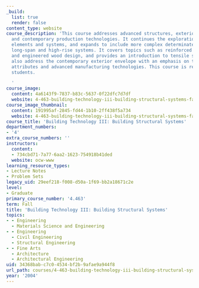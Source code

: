 ```yaml
---
_build:
  list: true
  render: false
content_type: website
course_description: 'This course addresses advanced structures, exterior envelopes
  and contemporary production technologies. It continues the exploration of structural
  elements and systems, and expands to include more complex determinate, indeterminate,
  long-span and high-rise systems. It covers topics such as reinforced concrete, steel
  and engineered wood design, and provides an introduction to tensile systems. Lectures
  also address the contemporary exterior envelope with an emphasis on their performance
  attributes and advanced manufacturing technologies. This course is required of MArch
  students.

  '
course_image:
  content: 4a6143f9-7837-b83c-5637-0f22dfc7d7df
  website: 4-463-building-technology-iii-building-structural-systems-fall-2004
course_image_thumbnail:
  content: 191995af-2845-fd44-1b10-2ff438f5a734
  website: 4-463-building-technology-iii-building-structural-systems-fall-2004
course_title: 'Building Technology III: Building Structural Systems'
department_numbers:
- '4'
extra_course_numbers: ''
instructors:
  content:
  - 734cbd71-7a77-6aa2-1623-754918b41ded
  website: ocw-www
learning_resource_types:
- Lecture Notes
- Problem Sets
legacy_uid: 29eef218-f008-d50a-1f69-bb2a18671c2e
level:
- Graduate
primary_course_number: '4.463'
term: Fall
title: 'Building Technology III: Building Structural Systems'
topics:
- - Engineering
  - Materials Science and Engineering
- - Engineering
  - Civil Engineering
  - Structural Engineering
- - Fine Arts
  - Architecture
  - Architectural Engineering
uid: 34368bab-c7c0-4534-bf2b-9afae9a944f8
url_path: courses/4-463-building-technology-iii-building-structural-systems-fall-2004
year: '2004'
---
```

